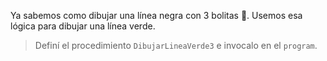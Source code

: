 Ya sabemos como dibujar una línea negra con 3 bolitas :clap:. Usemos esa lógica para dibujar una línea verde. 

> Definí el procedimiento `DibujarLineaVerde3` e invocalo en el `program`.